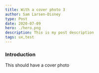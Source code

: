 ```yaml
---
title: With a cover photo 3
author: Sam Larsen-Disney
type: Post
date: 2020-07-09
hero: ./hero.png
description: This is my post description
tags: ux,test
---
```

### Introduction
This should have a cover photo